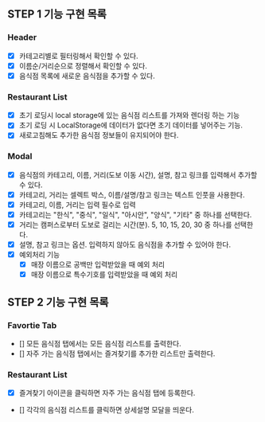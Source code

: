 ## STEP 1 기능 구현 목록

### Header

- [x] 카테고리별로 필터링해서 확인할 수 있다.
- [x] 이름순/거리순으로 정렬해서 확인할 수 있다.
- [x] 음식점 목록에 새로운 음식점을 추가할 수 있다.

### Restaurant List

- [x] 초기 로딩시 local storage에 있는 음식점 리스트를 가져와 렌더링 하는 기능
- [x] 초기 로딩 시 LocalStorage에 데이터가 없다면 초기 데이터를 넣어주는 기능.
- [x] 새로고침해도 추가한 음식점 정보들이 유지되어야 한다.

### Modal

- [x] 음식점의 카테고리, 이름, 거리(도보 이동 시간), 설명, 참고 링크를 입력해서 추가할 수 있다.
- [x] 카테고리, 거리는 셀렉트 박스, 이름/설명/참고 링크는 텍스트 인풋을 사용한다.
- [x] 카테고리, 이름, 거리는 입력 필수로 입력
- [x] 카테고리는 "한식", "중식", "일식", "아시안", "양식", "기타" 중 하나를 선택한다.
- [x] 거리는 캠퍼스로부터 도보로 걸리는 시간(분). 5, 10, 15, 20, 30 중 하나를 선택한다.
- [x] 설명, 참고 링크는 옵션. 입력하지 않아도 음식점을 추가할 수 있어야 한다.
- [x] 예외처리 기능
  - [x] 매장 이름으로 공백만 입력받았을 때 예외 처리
  - [x] 매장 이름으로 특수기호를 입력받았을 때 예외 처리

## STEP 2 기능 구현 목록

### Favortie Tab

- [] 모든 음식점 탭에서는 모든 음식점 리스트를 출력한다.
- [] 자주 가는 음식점 탭에서는 즐겨찾기를 추가한 리스트만 출력한다.

### Restaurant List

- [x] 즐겨찾기 아이콘을 클릭하면 자주 가는 음식점 탭에 등록한다.
- [] 각각의 음식점 리스트를 클릭하면 상세설명 모달을 띄운다.
